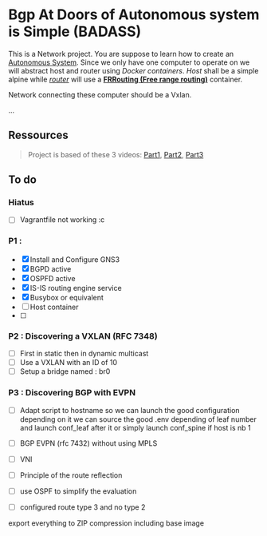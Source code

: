 # Bgp At Doors of Autonomous system is Simple (BADASS)

This is a Network project. You are suppose to learn how to create an [Autonomous System](https://en.wikipedia.org/wiki/Autonomous_system_(Internet)). Since we only have one computer to operate on we will abstract host and router using *Docker containers*. *Host* shall be a simple alpine while *[router](https://en.wikipedia.org/wiki/Router_(computing))* will use a **[FRRouting (Free range routing)](https://en.wikipedia.org/wiki/FRRouting)** container.

Network connecting these computer should be a Vxlan.

...



## Ressources

> Project is based of these 3 videos: [Part1](https://www.youtube.com/watch?v=D4nk5VSUelg), [Part2](https://www.youtube.com/watch?v=u1ka-S6F9UI), [Part3](https://www.youtube.com/watch?v=Ek7kFDwUJBM)


## To do


### Hiatus

- [ ] Vagrantfile not working :c

### P1 : 

- [x] Install and Configure GNS3
- [x] BGPD active
- [x] OSPFD active
- [x] IS-IS routing engine service
- [x] Busybox or equivalent
- [ ] Host container
- [ ] 

### P2 : Discovering a VXLAN (RFC 7348)

- [ ] First in static then in dynamic multicast
- [ ] Use a VXLAN with an ID of 10
- [ ] Setup a bridge named : br0

### P3 : Discovering BGP with EVPN


- [ ] Adapt script to hostname so we can launch the good configuration depending on it
        we can source the good .env depending of leaf number and launch conf_leaf after it
        or simply launch conf_spine if host is nb 1

- [ ] BGP EVPN (rfc 7432) without using MPLS
- [ ] VNI
- [ ] Principle of the route reflection
- [ ] use OSPF to simplify the evaluation
- [ ] configured route type 3 and no type 2

export everything to ZIP compression including base image
